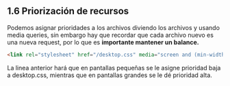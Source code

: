 ## 1.6 Priorización de recursos

Podemos asignar prioridades a los archivos diviendo los archivos y
usando media queries, sin embargo hay que recordar que cada archivo
nuevo es una nueva request, por lo que es **importante mantener un
balance.**

``` html
<link rel="stylesheet" href="/desktop.css" media="screen and (min-width: 600px)" />
```

La linea anterior hará que en pantallas pequeñas se le asigne prioridad
baja a desktop.css, mientras que en pantallas grandes se le dé prioridad
alta.

